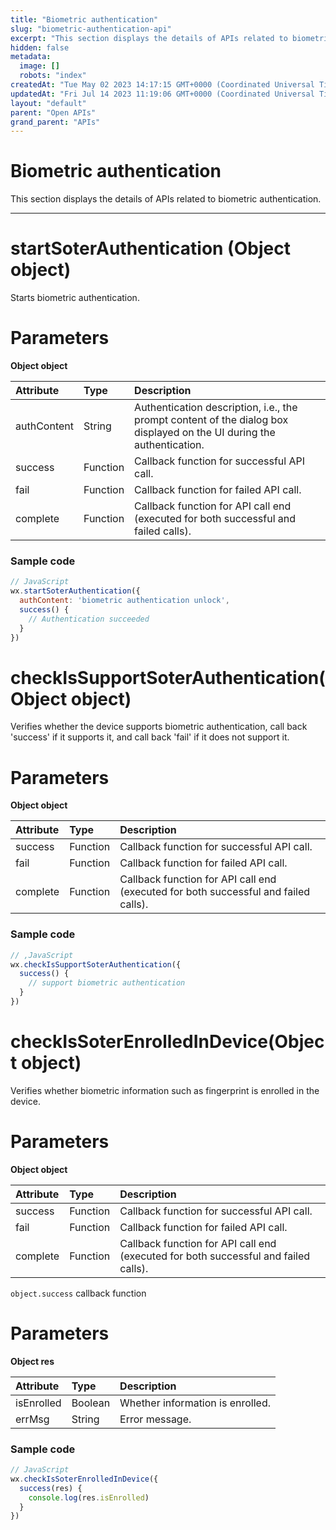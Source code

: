 ```yaml
---
title: "Biometric authentication"
slug: "biometric-authentication-api"
excerpt: "This section displays the details of APIs related to biometric authentication."
hidden: false
metadata: 
  image: []
  robots: "index"
createdAt: "Tue May 02 2023 14:17:15 GMT+0000 (Coordinated Universal Time)"
updatedAt: "Fri Jul 14 2023 11:19:06 GMT+0000 (Coordinated Universal Time)"
layout: "default"
parent: "Open APIs"
grand_parent: "APIs"
---
```

# Biometric authentication 
This section displays the details of APIs related to biometric authentication.
*** 
# startSoterAuthentication (Object object)

Starts biometric authentication.

# Parameters

**Object object**

| Attribute   | Type     | Description                                                                                                           |
| :---------- | :------- | :-------------------------------------------------------------------------------------------------------------------- |
| authContent | String   | Authentication description, i.e., the prompt content of the dialog box displayed on the UI during the authentication. |
| success     | Function | Callback function for successful API call.                                                                            |
| fail        | Function | Callback function for failed API call.                                                                                |
| complete    | Function | Callback function for API call end (executed for both successful and failed calls).                                   |

### Sample code

```javascript
// JavaScript
wx.startSoterAuthentication({
  authContent: 'biometric authentication unlock',
  success() {
  	// Authentication succeeded
  }
})
```

# checkIsSupportSoterAuthentication(Object object)

Verifies whether the device supports biometric authentication, call back 'success' if it supports it, and call back 'fail' if it does not support it.

# Parameters

**Object object**

| Attribute | Type     | Description                                                                         |
| :-------- | :------- | :---------------------------------------------------------------------------------- |
| success   | Function | Callback function for successful API call.                                          |
| fail      | Function | Callback function for failed API call.                                              |
| complete  | Function | Callback function for API call end (executed for both successful and failed calls). |

### Sample code

```javascript
// ,JavaScript
wx.checkIsSupportSoterAuthentication({
  success() {
  	// support biometric authentication
  }
})
```

# checkIsSoterEnrolledInDevice(Object object)

Verifies whether biometric information such as fingerprint is enrolled in the device.

# Parameters

**Object object**

| Attribute | Type     | Description                                                                         |
| :-------- | :------- | :---------------------------------------------------------------------------------- |
| success   | Function | Callback function for successful API call.                                          |
| fail      | Function | Callback function for failed API call.                                              |
| complete  | Function | Callback function for API call end (executed for both successful and failed calls). |

`object.success` callback function

# Parameters

**Object res**

| Attribute  | Type    | Description                      |
| :--------- | :------ | :------------------------------- |
| isEnrolled | Boolean | Whether information is enrolled. |
| errMsg     | String  | Error message.                   |

### Sample code

```javascript
// JavaScript
wx.checkIsSoterEnrolledInDevice({
  success(res) {
  	console.log(res.isEnrolled)
  }
})
```
